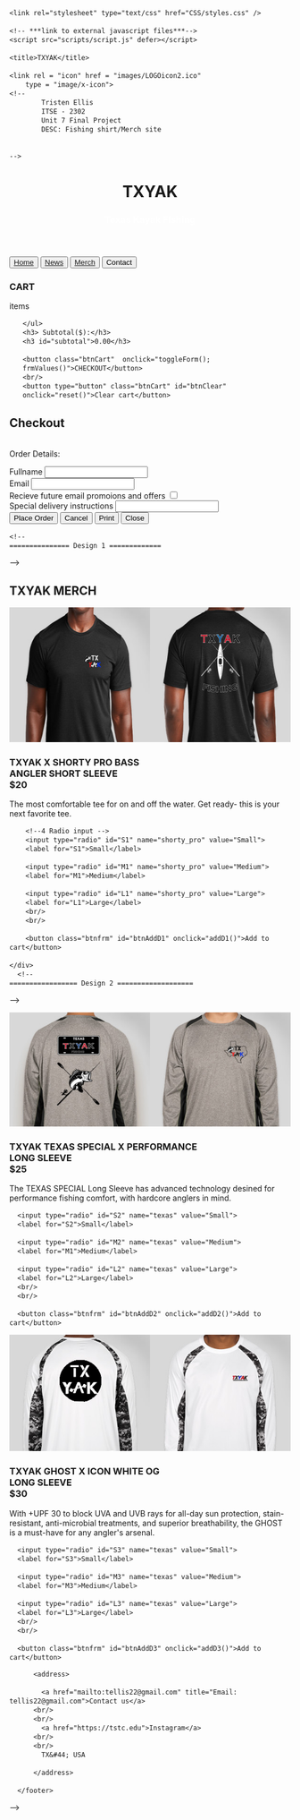<!-- <!DOCTYPE html>
<html lang="en-US">
  <head>
    <meta charset="UTF-8" />
    <meta name="viewport" content="width=device-width, initial-scale=1" />
    <meta name="description" content="Basic website" />
    <meta name="keywords" content="ITSE-2302 Final (T-Shirt Company)" />
    <link rel="preconnect" href="https://fonts.gstatic.com" />
    <link
      href="https://fonts.googleapis.com/css2?family=Noto+Sans+JP:wght@300;500&family=Raleway:wght@500&display=swap"
      rel="stylesheet"
    />
    <!-- link to external css -->
    <link rel="stylesheet" type="text/css" href="CSS/styles.css" />

    <!-- ***link to external javascript files***-->
    <script src="scripts/script.js" defer></script>

    <title>TXYAK</title>

    <link rel = "icon" href = "images/LOGOicon2.ico" 
        type = "image/x-icon">
    <!--     
            Tristen Ellis 
            ITSE - 2302
            Unit 7 Final Project
            DESC: Fishing shirt/Merch site 
            

    -->
  </head>
  <!-- 
    ================ Header ======================
   -->
  <body>
    <header>
    <div class="headerTitle">
        <h1>TXYAK</h1>
        <h3 style="color: White;">Texas Kayak Fishing</h3>
  </header>
    <!-- 
    ================= NAV =====================
   -->
  <section>
    <button class="btnNav"><a href="#">Home</a> </button>
    <button class="btnNav" ><a href="#">News</a></button>
    <button class="btnNav"><a href="#">Merch</a></button>
    <button class="btnNav" >Contact</button>
  </section>
  <!-- 
    ================= Cart menu  =============
   -->
  <div id="sidebar">
    <h3>CART</h3>
      <div class="wLine"></div>
    <p>items</p>
    <ul id="items">
      
    </ul>
    <h3> Subtotal($):</h3>
    <h3 id="subtotal">0.00</h3>
    
    <button class="btnCart"  onclick="toggleForm(); frmValues()">CHECKOUT</button>
    <br/>
    <button type="button" class="btnCart" id="btnClear" onclick="reset()">Clear cart</button>
</div>

<!-- 
  =========== checkout overlay ================
-->
<div class=" overlay-form">
  <!-- toggleform()  -->
  <div class="close-btn" onclick="toggleForm()"></div>
  <h2>Checkout</h2>
  <p><br/>Order Details:<br/></p>
  <!-- simple div whith a background color to act as a 
    white line/visual content seperator-->
  <div class="wLine"></div>

  <!-- ul id="details" holds no <li>'s before 
    javascript adds selected items via .innerHTML-->
  <ul id="details"></ul>
  <!-- 1 Text  Input -->
  <div class="form-element">
    <label for="fullname">Fullname</label>
    <input type="text" id="fullname">
  </div>
  <!-- 2 Email Input -->
  <div class="form-element">
    <label for="email">Email</label>
    <input type="email" id="email">
  </div>
  <!-- 3 checkbox Input -->
  <div class="form-element">
    <label for="mailList">Recieve future email promoions and offers</label>
    <input type="checkbox" id="mailList">
  </div>
  <!-- Text feild input -->
  <div class="form-element">
    <label for="instructions">Special delivery instructions</label>
    <input type="text" id="instructions">
  </div>
  <div class="form-element">
    <button id="confirm" onclick="confirm()">Place Order</button>
    <!-- cancel button clears form -->
    <button id="reset" onclick="toggleForm(); openCart()">Cancel</button>
    <button type="button" id="btnPrint"  onclick="window.print()">Print</button>
    <button type="button" id="btnClose" onclick="toggleForm(); reset()">Close</button>
  
  </div>
</div>


    <!-- 
    =============== Design 1 =============
   -->
   <section class="wrap">
     <h2>TXYAK MERCH</h2>
     <div class="wLine"></div>
    <div class="design">
       <img src="images/design1/design(Frontback).png" alt="short sleeve t-shirt" width="600px" height="241px">
    </div>
     <div class="text">
      <h3>TXYAK X SHORTY PRO BASS <br/> ANGLER SHORT SLEEVE <br/>$20</h3>
      <p>The most comfortable tee for on and off the water. Get ready- this is your next favorite tee.</p>
    </div>
    <div class="text">
      
        <!--4 Radio input -->
        <input type="radio" id="S1" name="shorty_pro" value="Small">
        <label for="S1">Small</label>

        <input type="radio" id="M1" name="shorty_pro" value="Medium">
        <label for="M1">Medium</label>

        <input type="radio" id="L1" name="shorty_pro" value="Large">
        <label for="L1">Large</label>
        <br/>
        <br/>

        <button class="btnfrm" id="btnAddD1" onclick="addD1()">Add to cart</button>
   
    </div>
      <!-- 
    ================= Design 2 ===================
   -->
   <div class="wLine"></div>
    <div class="design">
      <img src="images/design2/design2(Frontback).png" alt="short sleeve t-shirt">
    </div>
    <div class="text">
     <h3>TXYAK TEXAS SPECIAL X PERFORMANCE<br/> LONG SLEEVE <br/>$25</h3>
     <p>The TEXAS SPECIAL Long Sleeve has advanced technology desined for performance fishing comfort, with hardcore anglers in mind.</p>
   </div>

  <div class="text">
      
   
      <input type="radio" id="S2" name="texas" value="Small">
      <label for="S2">Small</label>

      <input type="radio" id="M2" name="texas" value="Medium">
      <label for="M1">Medium</label>

      <input type="radio" id="L2" name="texas" value="Large">
      <label for="L2">Large</label>
      <br/>
      <br/>

      <button class="btnfrm" id="btnAddD2" onclick="addD2()">Add to cart</button>
 
  </div>
      <!-- 
    =================== design 3 ======================
   -->
   <div class="wLine"></div>
    <div  class="design">
      <img src="images/design3/design3(Frontback).png" alt="short sleeve t-shirt">
    </div>
    <div class="text">
     <h3>TXYAK GHOST X ICON WHITE OG<br/>LONG SLEEVE<br/>$30</h3>
     <p>With +UPF 30 to block UVA and UVB rays for all-day sun protection, stain-resistant, anti-microbial treatments, and superior breathability, the GHOST is a must-have for any angler's arsenal. </p>
   </div>
   <div class="text">
      
  
      <input type="radio" id="S3" name="texas" value="Small">
      <label for="S3">Small</label>

      <input type="radio" id="M3" name="texas" value="Medium">
      <label for="M3">Medium</label>

      <input type="radio" id="L3" name="texas" value="Large">
      <label for="L3">Large</label>
      <br/>
      <br/>

      <button class="btnfrm" id="btnAddD3" onclick="addD3()">Add to cart</button>
 
  </div>
  <div class="wLine"></div>
</section>
  <!-- 
    ====================================
   -->
      <footer>
      
          <address>
           
            <a href="mailto:tellis22@gmail.com" title="Email: tellis22@gmail.com">Contact us</a>
          <br/>
          <br/>
            <a href="https://tstc.edu">Instagram</a>
          <br/>
          <br/>
            TX&#44; USA
        
          </address>
        
      </footer>
    
  </body>
</html> -->
